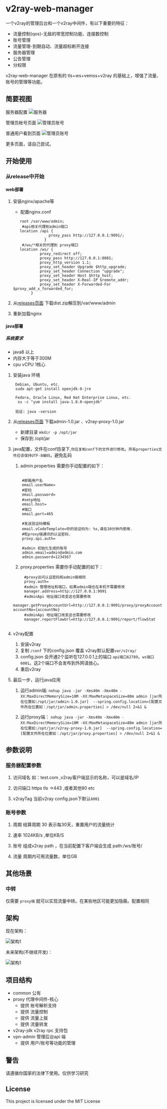 # v2ray-web-manager
 一个v2ray的管理后台和一个v2ray中间件，有以下重要的特征：
 * 流量控制(qos)-无敌的带宽控制功能、连接数控制
 * 账号管理
 * 流量管理-到期自动、流量超标断开连接
 * 服务器管理 
 * 公告管理
 * 分权限
 
 v2ray-web-manager 在原有的 tls+ws+vemss+v2ray 的基础上，增强了流量、账号的管理等功能。
 
 ## 简要视图
 服务器配置
 ![服务器](https://github.com/master-coder-ll/v2ray-web-manager/raw/master/static/admin_index.png)
 
 管理员帐号页面 
 ![管理员账号](https://github.com/master-coder-ll/v2ray-web-manager/raw/master/static/admin_account.png)
 
普通用户看到页面
 ![管理员账号]( https://raw.githubusercontent.com/master-coder-ll/v2ray-web-manager/master/static/my-account.png)

更多页面，请自己尝试。
 ## 开始使用 
 
 ### 从release中开始
 #### web部署
  
   1. 安装nginx/apache等
      * 配置nginx.conf

      ```
         root /var/www/admin;  
          #api相关代理到admin端口
         location /api {
                      proxy_pass http://127.0.0.1:9091/;
                    }
          #/ws/*相关的代理到 proxy端口  
         location /ws/ {
                  proxy_redirect off;
                  proxy_pass http://127.0.0.1:8081;
                  proxy_http_version 1.1;
                  proxy_set_header Upgrade $http_upgrade;
                  proxy_set_header Connection "upgrade";
                  proxy_set_header Host $http_host;
                  proxy_set_header X-Real-IP $remote_addr;
                  proxy_set_header X-Forwarded-For $proxy_add_x_forwarded_for;
              } 
      ```
   2. 从[releases页面](https://github.com/master-coder-ll/v2ray-web-manager/releases) 下载dist.zip解压到/var/www/admin
  
   3. 重新加载nginx  
  #### java部署
  ##### 系统要求
   * java8 以上
   * 内存大于等于300M
   * cpu vCPU 1核心
   1. 安装java 环境
   
        ```
         Debian, Ubuntu, etc.
         sudo apt-get install openjdk-8-jre
      
         Fedora, Oracle Linux, Red Hat Enterprise Linux, etc.
          su -c "yum install java-1.8.0-openjdk"
        
         验证: java -version
        ```
   
   2. 从[releases页面](https://github.com/master-coder-ll/v2ray-web-manager/releases) 下载admin-1.0.jar 、v2ray-proxy-1.0.jar
        * 新建目录 `mkdir -p /opt/jar`  
        * 保存到 /opt/jar
        
   3. java配置，文件在conf目录下,`你应复制conf下的文件进行修改`。`所有properties文件应该保持UTF-8编码`，避免乱码
      1. admin.properties 需要你手动配置的如下：
        ```
        
            #邮箱用户名
            email.userName=
            #密码
            email.password=
            #smtp地址
            email.host=
            #端口
            email.port=465
            
            #发送验证码模板
            email.vCodeTemplate=你的验证码为: %s,请在10分钟内使用.
            #和proxy端通讯的认证密码.
            proxy.api.auth=
            
            #admin 初始化生成的账号
            admin.email=admin@admin.com
            admin.password=1234567

        ```
      2. proxy.properties 需要你手动配置的如下：
       ```
            #proxy访问认证密码和admin端相同
            proxy.auth=
            #admin 管理地址和端口，如果admin端也在本机不需要修改
            manager.address=http://127.0.0.1:9091
            #adminApi 地址端口改变这也需要修改
            manager.getProxyAccountUrl=http://127.0.0.1:9091/proxy/proxyAccount/ac?accountNo={accountNo}
            #adminApi 地址端口改变这也需要修改
            manager.reportFlowUrl=http://127.0.0.1:9091/report/flowStat

      
      ```
   4. v2ray配置
       1. 安装v2ray
       2. 复制 `/conf` 下的config.json 覆盖 v2ray默认配置`var/v2ray/`
       3. config.json 会开通2个监听在127.0.0.1上的端口 `api端口62789`，`ws端口 6001`。这2个端口不会发布到外网请放心。
       4. 重启v2ray   
   5. 最后一步，运行java应用
       1. 运行admin端: `nohup java -jar -Xms40m -Xmx40m -XX:MaxDirectMemorySize=10M -XX:MaxMetaspaceSize=80m admin [jar所在位置如:/opt/jar/admin-1.0.jar] 
         --spring.config.location=[配置文件所在位置如：/opt/jar/admin.properties] > /dev/null 2>&1 &`
       
       2. 运行proxy端： `nohup java -jar -Xms40m -Xmx40m -XX:MaxDirectMemorySize=10M -XX:MaxMetaspaceSize=80m admin [jar所在位置如:/opt/jar/v2ray-proxy-1.0.jar] 
                            --spring.config.location=[配置文件所在位置如：/opt/jar/proxy.properties] > /dev/null 2>&1 &`
       

 
  
  ## 参数说明
  ### 服务器配置参数
   1.  访问域名 如：test.com ,v2ray客户端显示的名称，可以是域名/IP
    
   2. 访问端口  https tls ->443 ,或者其他80 etc
   
   3. v2rayTag  当前v2ray config.json下默认`6001` 
    
  ### 账号参数
   1. 周期  结算周期 30 表示每30天，重置用户的流量统计
   
   2. 速率  1024KB/s ,单位KB/S
   
   3. 账号  组成v2ray path ，在当前配置下客户端会生成 path:/ws/账号/
   
   4. 流量 周期内可用流量数，单位GB
   
  ## 其他场景
  
   ### 中转
    
  仅需要 `proxy端` 就可以实现流量中转。在某些地区可能更加隐蔽。配置相同
## 架构
现在架构：

![架构1](https://raw.githubusercontent.com/master-coder-ll/v2ray-web-manager/master/static/now.png)

未来架构(不继续开发)：

![架构1](https://raw.githubusercontent.com/master-coder-ll/v2ray-web-manager/master/static/future.png)

## 项目结构
   * common 公有
   * proxy 代理中间件-核心
        * 提供 账号解析支持
        * 提供 流量控制
        * 提供 流量上报
        * 提供 流量转发
   * v2ray-jdk v2ray rpc 支持包
   * vpn-admin 管理后台api 端
        * 提供 用户/账号等功能的管理
   
   
## 警告
请遵循你国家的法律下使用。仅供学习研究
## License
This project is licensed under the MIT License
